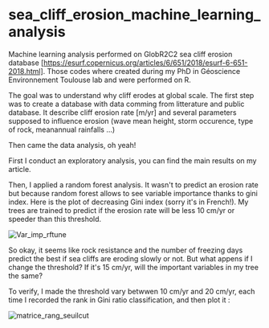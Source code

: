 # sea_cliff_erosion_machine_learning_analysis
Machine learning analysis performed on GlobR2C2 sea cliff erosion database [https://esurf.copernicus.org/articles/6/651/2018/esurf-6-651-2018.html].
Those codes where created during my PhD in Géoscience Environnement Toulouse lab and were performed on R.

The goal was to understand why cliff erodes at global scale.
The first step was to create a database with data comming from litterature and public database. It describe cliff erosion rate [m/yr] and several parameters supposed to influence erosion (wave mean height, storm occurence, type of rock, meanannual rainfalls ...)

Then came the data analysis, oh yeah!

First I conduct an exploratory analysis, you can find the main results on my article.

Then, I applied a random forest analysis. It wasn't to predict an erosion rate but because random forest allows to see variable importance thanks to gini index. 
Here is the plot of decreasing Gini index (sorry it's in French!). My trees are trained to predict if the erosion rate will be less 10 cm/yr or speeder than this threshold.

![Var_imp_rftune](https://user-images.githubusercontent.com/33718108/109390371-8a804880-7911-11eb-8afa-ac2ee9eaba08.png)

So okay, it seems like rock resistance and the number of freezing days predict the best if sea cliffs are eroding slowly or not. But what appens if I change the threshold? If it's 15 cm/yr, will the important variables in my tree the same?

To verify, I made the threshold vary betwwen 10 cm/yr and 20 cm/yr, each time I recorded the rank in Gini ratio classification, and then plot it :

![matrice_rang_seuilcut](https://user-images.githubusercontent.com/33718108/109390552-a506f180-7912-11eb-8ebc-f1919638a2b0.png)


